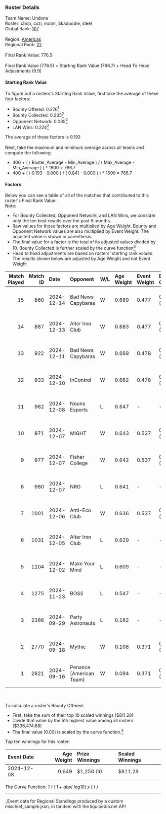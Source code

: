 ### Roster Details<br />
Team Name: Undone<br />
Roster: chop, cxzi, motm, Skadoodle, steel<br />
Global Rank: [107](../../standings_global_2025_03_01.md)<br />
<br />
Region: [Americas]( ../../standings_americas_2025_03_01.md)<br />
Regional Rank: [22]( ../../standings_americas_2025_03_01.md)<br />
<br />
Final Rank Value:  776.5<br />
<br />
Final Rank Value (776.5) = Starting Rank Value (766.7) + Head To Head Adjustments (9.9)<br />

#### Starting Rank Value<br />
To figure out a rosters's Starting Rank Value, first take the average of these four factors:<br />
- Bounty Offered: 0.276[<sup>1</sup>](#table2)
- Bounty Collected: 0.235[<sup>2</sup>](#table1)
- Opponent Network: 0.035[<sup>2</sup>](#table1)
- LAN Wins: 0.224[<sup>2</sup>](#table1)

The average of these factors is 0.193<br />
<br />
Next, take the maximum and minimum average across all teams and compute the following:<br />
- 400 + ( ( Roster_Average - Min_Average ) / ( Max_Average - Min_Average ) ) * 1600 = 766.7
- 400 + ( ( 0.193 - 0.000 ) / ( 0.841 - 0.000 ) ) * 1600 = 766.7


#### Factors<br />
Below you can see a table of all of the matches that contributed to this roster's Final Rank Value.<br />
Note:<br />

- For Bounty Collected, Opponent Network, and LAN Wins, we consider only the ten best results over the past 6 months.
- Raw values for those factors are multiplied by Age Weight. Bounty and Opponent Network values are also multiplied by Event Weight. The adjusted value is shown in parenthesis.
- The final value for a factor is the total of its adjusted values divided by 10. Bounty Collected is further scaled by the curve function[<sup>3</sup>](#curveFunction)
- Head to head adjustments are based on rosters' starting rank values. The results shown below are adjusted by Age Weight and not Event Weight
<span id="table1"></span><br />


| Match Played | Match ID | Date       | Opponent                | W/L | Age Weight | Event Weight | Bounty Collected | Opponent Network | LAN Wins  | H2H Adj. | Roster                             |
| -: | -: | :- | :- | :- | :- | :- | :- | :- | :- | -: | :- |
|           15 |      860 | 2024-12-14 | Bad News Capybaras      | W   | 0.689      | 0.477        | 0.001 (0.000)    | 0.148 (0.048)    | 0 (0.000) |     7.83 | chop, cxzi, motm, Skadoodle, steel |
|           14 |      887 | 2024-12-13 | Alter Iron Club         | W   | 0.683      | 0.477        | 0.008 (0.003)    | 0.331 (0.108)    | 0 (0.000) |     8.88 | chop, cxzi, motm, Skadoodle, steel |
|           13 |      922 | 2024-12-11 | Bad News Capybaras      | W   | 0.669      | 0.478        | 0.001 (0.000)    | 0.148 (0.047)    | 0 (0.000) |     7.77 | chop, cxzi, motm, Skadoodle, steel |
|           12 |      933 | 2024-12-10 | InControl               | W   | 0.662      | 0.478        | 0.000 (0.000)    | 0.000 (0.000)    | 0 (0.000) |     2.56 | chop, cxzi, motm, Skadoodle, steel |
|           11 |      962 | 2024-12-08 | Nouns Esports           | L   | 0.647      | -            | -                | -                | -         |    -6.62 | chop, cxzi, motm, steel, taggy     |
|           10 |      971 | 2024-12-07 | MIGHT                   | W   | 0.643      | 0.537        | 0.002 (0.001)    | 0.289 (0.100)    | 1 (0.643) |     9.55 | chop, cxzi, motm, steel, taggy     |
|            9 |      977 | 2024-12-07 | Fisher College          | W   | 0.642      | 0.537        | 0.006 (0.002)    | 0.128 (0.044)    | 1 (0.642) |    10.26 | chop, cxzi, motm, steel, taggy     |
|            8 |      980 | 2024-12-07 | NRG                     | L   | 0.641      | -            | -                | -                | -         |    -3.43 | chop, cxzi, motm, steel, taggy     |
|            7 |     1001 | 2024-12-06 | Anti-Eco Club           | W   | 0.636      | 0.537        | 0.000 (0.000)    | 0.000 (0.000)    | 1 (0.636) |     2.61 | chop, cxzi, motm, steel, taggy     |
|            6 |     1031 | 2024-12-05 | Alter Iron Club         | L   | 0.629      | -            | -                | -                | -         |   -11.46 | chop, cxzi, motm, Skadoodle, steel |
|            5 |     1104 | 2024-12-02 | Make Your Mind          | L   | 0.609      | -            | -                | -                | -         |   -11.49 | chop, cxzi, motm, Skadoodle, steel |
|            4 |     1275 | 2024-11-23 | BOSS                    | L   | 0.547      | -            | -                | -                | -         |    -4.79 | chop, cxzi, motm, Skadoodle, steel |
|            3 |     2386 | 2024-09-29 | Party Astronauts        | L   | 0.182      | -            | -                | -                | -         |    -2.72 | BeaKie, chop, cxzi, motm, stamina  |
|            2 |     2770 | 2024-09-18 | Mythic                  | W   | 0.108      | 0.371        | 0.000 (0.000)    | 0.029 (0.001)    | 0 (0.000) |     0.59 | BeaKie, chop, cxzi, motm, stamina  |
|            1 |     2821 | 2024-09-16 | Penance (American Team) | W   | 0.094      | 0.371        | 0.000 (0.000)    | 0.004 (0.000)    | 0 (0.000) |     0.34 | BeaKie, chop, cxzi, motm, stamina  |

<br />
<span id="table2"></span><br />
To calculate a roster's Bounty Offered:<br />

- First, take the sum of their top 10 scaled winnings ($811.28)
- Divide that value by the 5th highest value among all rosters ($336,474.68)
- The final value (0.00) is scaled by the curve function.[<sup>3</sup>](#curveFunction)

Top ten winnings for this roster:<br />

| Event Date | Age Weight | Prize Winnings | Scaled Winnings |
| :- | -: | :- | :- |
| 2024-12-08 |      0.649 | $1,250.00      | $811.28         |


<span id="curveFunction"></span>_The Curve Function: 1 / ( 1 + abs( log10( x ) ) )_<br />

---
_Event data for Regional Standings produced by a custom mischief_sample.json, in tandem with the liquipedia.net API<br />
